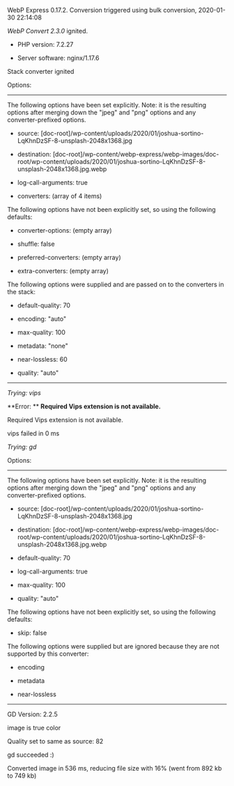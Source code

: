 WebP Express 0.17.2. Conversion triggered using bulk conversion, 2020-01-30 22:14:08

*WebP Convert 2.3.0*  ignited.
- PHP version: 7.2.27
- Server software: nginx/1.17.6

Stack converter ignited

Options:
------------
The following options have been set explicitly. Note: it is the resulting options after merging down the "jpeg" and "png" options and any converter-prefixed options.
- source: [doc-root]/wp-content/uploads/2020/01/joshua-sortino-LqKhnDzSF-8-unsplash-2048x1368.jpg
- destination: [doc-root]/wp-content/webp-express/webp-images/doc-root/wp-content/uploads/2020/01/joshua-sortino-LqKhnDzSF-8-unsplash-2048x1368.jpg.webp
- log-call-arguments: true
- converters: (array of 4 items)

The following options have not been explicitly set, so using the following defaults:
- converter-options: (empty array)
- shuffle: false
- preferred-converters: (empty array)
- extra-converters: (empty array)

The following options were supplied and are passed on to the converters in the stack:
- default-quality: 70
- encoding: "auto"
- max-quality: 100
- metadata: "none"
- near-lossless: 60
- quality: "auto"
------------


*Trying: vips* 

**Error: ** **Required Vips extension is not available.** 
Required Vips extension is not available.
vips failed in 0 ms

*Trying: gd* 

Options:
------------
The following options have been set explicitly. Note: it is the resulting options after merging down the "jpeg" and "png" options and any converter-prefixed options.
- source: [doc-root]/wp-content/uploads/2020/01/joshua-sortino-LqKhnDzSF-8-unsplash-2048x1368.jpg
- destination: [doc-root]/wp-content/webp-express/webp-images/doc-root/wp-content/uploads/2020/01/joshua-sortino-LqKhnDzSF-8-unsplash-2048x1368.jpg.webp
- default-quality: 70
- log-call-arguments: true
- max-quality: 100
- quality: "auto"

The following options have not been explicitly set, so using the following defaults:
- skip: false

The following options were supplied but are ignored because they are not supported by this converter:
- encoding
- metadata
- near-lossless
------------

GD Version: 2.2.5
image is true color
Quality set to same as source: 82
gd succeeded :)

Converted image in 536 ms, reducing file size with 16% (went from 892 kb to 749 kb)
